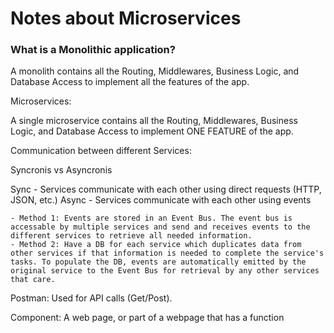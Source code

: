 <h1>Notes about Microservices</h1>

<h3>What is a Monolithic application?</h3>

A monolith contains all the Routing, Middlewares, Business Logic, and Database Access to implement all the features of the app.

Microservices:

A single microservice contains all the Routing, Middlewares, Business Logic, and Database Access to implement ONE FEATURE of the app.

Communication between different Services:

Syncronis vs Asyncronis

Sync - Services communicate with each other using direct requests (HTTP, JSON, etc.)
Async - Services communicate with each other using events

	- Method 1: Events are stored in an Event Bus. The event bus is accessable by multiple services and send and receives events to the different services to retrieve all needed information.
	- Method 2: Have a DB for each service which duplicates data from other services if that information is needed to complete the service's tasks. To populate the DB, events are automatically emitted by the original service to the Event Bus for retrieval by any other services that care.
	
Postman: Used for API calls (Get/Post).

Component: A web page, or part of a webpage that has a function

